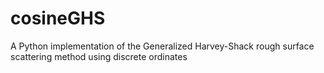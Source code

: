 # cosineGHS
A Python implementation of the Generalized Harvey-Shack rough surface scattering method using discrete ordinates
